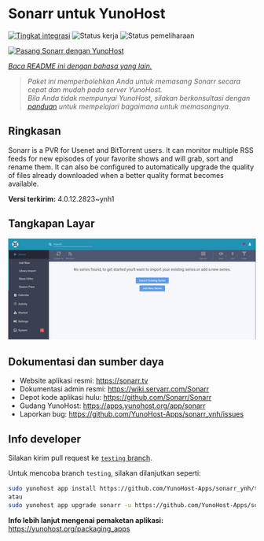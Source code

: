 <!--
N.B.: README ini dibuat secara otomatis oleh <https://github.com/YunoHost/apps/tree/master/tools/readme_generator>
Ini TIDAK boleh diedit dengan tangan.
-->

# Sonarr untuk YunoHost

[![Tingkat integrasi](https://apps.yunohost.org/badge/integration/sonarr)](https://ci-apps.yunohost.org/ci/apps/sonarr/)
![Status kerja](https://apps.yunohost.org/badge/state/sonarr)
![Status pemeliharaan](https://apps.yunohost.org/badge/maintained/sonarr)

[![Pasang Sonarr dengan YunoHost](https://install-app.yunohost.org/install-with-yunohost.svg)](https://install-app.yunohost.org/?app=sonarr)

*[Baca README ini dengan bahasa yang lain.](./ALL_README.md)*

> *Paket ini memperbolehkan Anda untuk memasang Sonarr secara cepat dan mudah pada server YunoHost.*  
> *Bila Anda tidak mempunyai YunoHost, silakan berkonsultasi dengan [panduan](https://yunohost.org/install) untuk mempelajari bagaimana untuk memasangnya.*

## Ringkasan

Sonarr is a PVR for Usenet and BitTorrent users. It can monitor multiple RSS feeds for new episodes of your favorite shows and will grab, sort and rename them. It can also be configured to automatically upgrade the quality of files already downloaded when a better quality format becomes available.


**Versi terkirim:** 4.0.12.2823~ynh1

## Tangkapan Layar

![Tangkapan Layar pada Sonarr](./doc/screenshots/screenshot.jpg)

## Dokumentasi dan sumber daya

- Website aplikasi resmi: <https://sonarr.tv>
- Dokumentasi admin resmi: <https://wiki.servarr.com/Sonarr>
- Depot kode aplikasi hulu: <https://github.com/Sonarr/Sonarr>
- Gudang YunoHost: <https://apps.yunohost.org/app/sonarr>
- Laporkan bug: <https://github.com/YunoHost-Apps/sonarr_ynh/issues>

## Info developer

Silakan kirim pull request ke [`testing` branch](https://github.com/YunoHost-Apps/sonarr_ynh/tree/testing).

Untuk mencoba branch `testing`, silakan dilanjutkan seperti:

```bash
sudo yunohost app install https://github.com/YunoHost-Apps/sonarr_ynh/tree/testing --debug
atau
sudo yunohost app upgrade sonarr -u https://github.com/YunoHost-Apps/sonarr_ynh/tree/testing --debug
```

**Info lebih lanjut mengenai pemaketan aplikasi:** <https://yunohost.org/packaging_apps>
